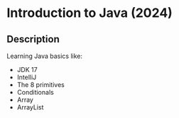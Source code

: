 # Introduction to Java (2024)

## Description

Learning Java basics like:
- JDK 17
- IntelliJ
- The 8 primitives
- Conditionals
- Array
- ArrayList